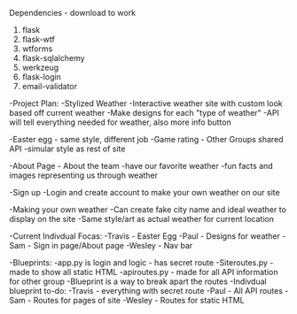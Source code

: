 Dependencies - download to work

1. flask
2. flask-wtf
3. wtforms
4. flask-sqlalchemy
5. werkzeug
6. flask-login
7. email-validator


-Project Plan: 
 -Stylized Weather
 -Interactive weather site with custom look based off current weather
 -Make designs for each "type of weather"
 -API will tell everything needed for weather, also more info button
    
 -Easter egg - same style, different job
    -Game rating - Other Groups shared API
    -simular style as rest of site
    
 -About Page - About the team
    -have our favorite weather
    -fun facts and images representing us through weather
    
 -Sign up 
    -Login and create account to make your own weather on our site
    
 -Making your own weather
    -Can create fake city name and ideal weather to display on the site
    -Same style/art as actual weather for current location
    
 -Current Indivdual Focas:
  -Travis - Easter Egg
  -Paul - Designs for weather
  -Sam - Sign in page/About page
  -Wesley - Nav bar
  
-Blueprints:
  -app.py is login and logic - has secret route
  -Siteroutes.py - made to show all static HTML
  -apiroutes.py - made for all API information for other group
  -Blueprint is a way to break apart the routes
-Indivdual blueprint to-do:
  -Travis - everything with secret route
  -Paul - All API routes
  -Sam - Routes for pages of site
  -Wesley - Routes for static HTML
      
    
